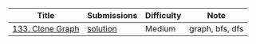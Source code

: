 |Title|Submissions|Difficulty|Note|
|------|------|------|------|
[133. Clone Graph](https://leetcode.com/problems/clone-graph/)|[solution](https://github.com/zybotian/leetcode/blob/master/src/main/java/graph/CloneGraph.java)|Medium|graph, bfs, dfs|